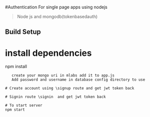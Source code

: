 #Authentication  For single page apps using nodejs

> Node js and mongodb(tokenbasedauth)

## Build Setup


# install dependencies
npm install

``` use your database config 
   create your mongo uri in mlabs add it to app.js
   Add password and username in database config directory to use

# Create account using \signup route and get jwt token back

# Signin route \signin  and get jwt token back

# To start server
npm start
